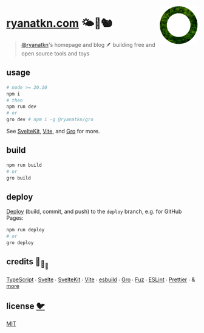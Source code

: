 [<img src="static/favicon.png" align="right" width="100">](https://www.ryanatkn.com)

# [ryanatkn.com](https://www.ryanatkn.com) 🌤🌳🐿

> [@ryanatkn](https://github.com/ryanatkn)'s homepage and blog
> 🪶 building free and open source tools and toys

## usage

```bash
# node >= 20.10
npm i
# then
npm run dev
# or
gro dev # npm i -g @ryanatkn/gro
```

See [SvelteKit](https://github.com/sveltejs/kit),
[Vite](https://github.com/vitejs/vite),
and [Gro](https://github.com/ryanatkn/gro) for more.

## build

```bash
npm run build
# or
gro build
```

## deploy

[Deploy](https://github.com/ryanatkn/gro/blob/main/src/docs/deploy.md)
(build, commit, and push) to the `deploy` branch, e.g. for GitHub Pages:

```bash
npm run deploy
# or
gro deploy
```

## credits 🐢<sub>🐢</sub><sub><sub>🐢</sub></sub>

[TypeScript](https://github.com/microsoft/TypeScript) ∙
[Svelte](https://github.com/sveltejs/svelte) ∙
[SvelteKit](https://github.com/sveltejs/kit) ∙
[Vite](https://github.com/vitejs/vite) ∙
[esbuild](https://github.com/evanw/esbuild) ∙
[Gro](https://github.com/ryanatkn/gro) ∙
[Fuz](https://github.com/ryanatkn/fuz) ∙
[ESLint](https://github.com/eslint/eslint) ∙
[Prettier](https://github.com/prettier/prettier) ∙
& [more](package.json)

## license [🐦](https://wikipedia.org/wiki/Free_and_open-source_software)

[MIT](LICENSE)
